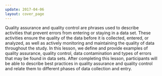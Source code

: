 ```yaml
---
update: 2017-04-06
layout: cover_page
---
```


Quality assurance and quality control are phrases used to describe activities that prevent errors from entering or staying in a data set.  These activities ensure the quality of the data before it is collected, entered, or analyzed, as well as actively monitoring and maintaining the quality of data throughout the study. In this lesson, we define and provide examples of quality assurance, quality control, data contamination and types of errors that may be found in data sets. After completing this lesson, participants will be able to describe best practices in quality assurance and quality control and relate them to different phases of data collection and entry.
